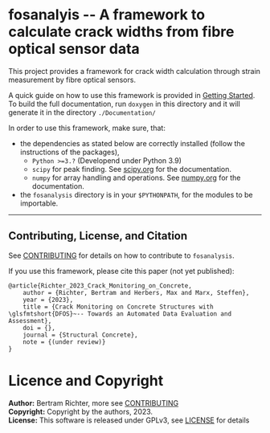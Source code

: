 # fosanalyis -- A framework to calculate crack widths from fibre optical sensor data

This project provides a framework for crack width calculation through strain measurement by fibre optical sensors.

A quick guide on how to use this framework is provided in [Getting Started](./doc/GettingStarted.md).
To build the full documentation, run `doxygen` in this directory and it will generate it in the directory `./Documentation/`

In order to use this framework, make sure, that:
- the dependencies as stated below are correctly installed (follow the instructions of the packages),
    - `Python >=3.?` (Developend under Python 3.9)
    - `scipy` for peak finding. See [scipy.org](https://scipy.org) for the documentation.
    - `numpy` for array handling and operations. See [numpy.org](https://numpy.org) for the documentation.
- the `fosanalysis` directory is in your `$PYTHONPATH`, for the modules to be importable.

---

## Contributing, License, and Citation

See [CONTRIBUTING](./CONTRIBUTING.md) for details on how to contribute to `fosanalysis`.

If you use this framework, please cite this paper (not yet published):

```
@article{Richter_2023_Crack_Monitoring_on_Concrete,
	author = {Richter, Bertram and Herbers, Max and Marx, Steffen},
	year = {2023},
	title = {Crack Monitoring on Concrete Structures with \glsfmtshort{DFOS}~-- Towards an Automated Data Evaluation and Assessment},
	doi = {},
	journal = {Structural Concrete},
	note = {(under review)}
}
```

# Licence and Copyright
**Author:** Bertram Richter, more see [CONTRIBUTING](./CONTRIBUTING.md)  
**Copyright:** Copyright by the authors, 2023.  
**License:** This software is released under GPLv3, see [LICENSE](./LICENSE) for details